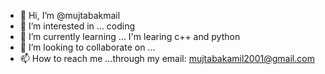 - 👋 Hi, I’m @mujtabakmail
- 👀 I’m interested in ... coding
- 🌱 I’m currently learning ... I'm learing c++ and python
- 💞️ I’m looking to collaborate on ...
- 📫 How to reach me ...through my email: mujtabakamil2001@gmail.com

<!---
mujtabakmail/mujtabakmail is a ✨ special ✨ repository because its `README.md` (this file) appears on your GitHub profile.
You can click the Preview link to take a look at your changes.
--->
